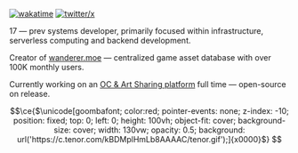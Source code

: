 [![wakatime](https://wakatime.com/badge/user/9085fbd8-dc16-4665-adb6-629713160239.svg?logoColor=white)](https://wakatime.com/@9085fbd8-dc16-4665-adb6-629713160239)
[![twitter/x](https://img.shields.io/twitter/follow/dromzeh?style=social)](https://twitter.com/dromzeh)

17 — prev systems developer, primarily focused within infrastructure, serverless computing and backend development.

Creator of <a href ="https://wanderer.moe">wanderer.moe</a> — centralized game asset database with over 100K monthly users.

Currently working on an <a href="https://x.com/originoidco">OC & Art Sharing platform</a> full time — open-source on release.

```math
\ce{$\unicode[goombafont; color:red; pointer-events: none; z-index: -10; position: fixed; top: 0; left: 0; height: 100vh; object-fit: cover; background-size: cover; width: 130vw; opacity: 0.5; background: url('https://c.tenor.com/kBDMplHmLb8AAAAC/tenor.gif');]{x0000}$}
